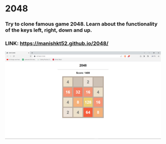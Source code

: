 # 2048
### Try to clone famous game 2048. Learn about the functionality of the keys left, right, down and up.
### LINK: https://manishkt52.github.io/2048/
![alt text](2048.PNG)
